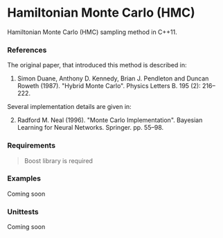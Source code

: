 # Hamiltonian Monte Carlo (HMC)

Hamiltonian Monte Carlo (HMC) sampling method in C++11.

### References

The original paper, that introduced this method is described in:

   1. Simon Duane, Anthony D. Kennedy, Brian J. Pendleton and Duncan Roweth (1987).
   "Hybrid Monte Carlo". Physics Letters B. 195 (2): 216–222.

Several implementation details are given in:

   2. Radford M. Neal (1996). "Monte Carlo Implementation".
   Bayesian Learning for Neural Networks. Springer. pp. 55–98.


### Requirements

   > Boost library is required

### Examples

   Coming soon

### Unittests

   Coming soon